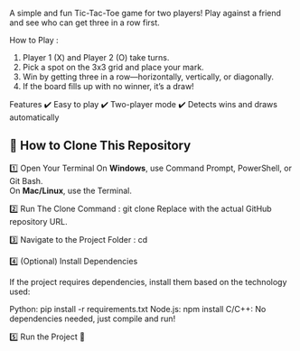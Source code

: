 A simple and fun Tic-Tac-Toe game for two players! Play against a friend and see who can get three in a row first.

How to Play : 
1. Player 1 (X) and Player 2 (O) take turns.
2. Pick a spot on the 3x3 grid and place your mark.
3. Win by getting three in a row—horizontally, vertically, or diagonally.
4. If the board fills up with no winner, it’s a draw!

Features
✔️ Easy to play
✔️ Two-player mode
✔️ Detects wins and draws automatically

## 🚀 How to Clone This Repository  


1️⃣ Open Your Terminal
On **Windows**, use Command Prompt, PowerShell, or Git Bash.  
On **Mac/Linux**, use the Terminal.  

2️⃣ Run The Clone Command  : git clone <repo-link>
Replace <repo-link> with the actual GitHub repository URL.

3️⃣ Navigate to the Project Folder : cd <repo-name>

4️⃣ (Optional) Install Dependencies

If the project requires dependencies, install them based on the technology used:

Python: pip install -r requirements.txt
Node.js: npm install
C/C++: No dependencies needed, just compile and run!

5️⃣ Run the Project 🚀
